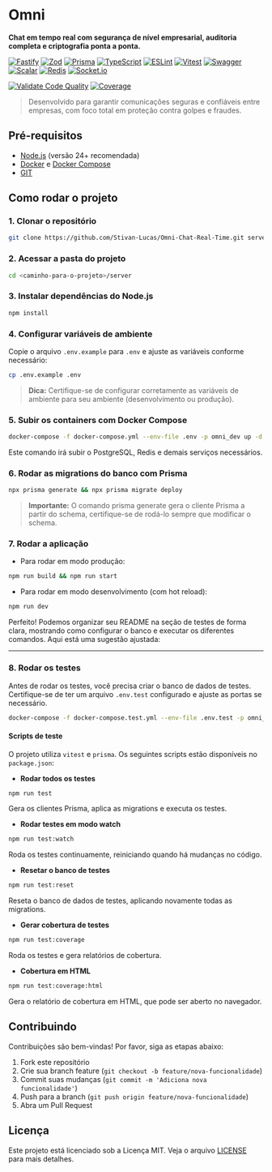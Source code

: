 # **Omni**

**Chat em tempo real com segurança de nível empresarial, auditoria completa e criptografia ponta a ponta.**

[![Fastify](https://img.shields.io/badge/Fastify-4.24.3-blue.svg?logo=fastify&logoColor=white)](https://fastify.dev/)
[![Zod](https://img.shields.io/badge/Zod-3.22.4-ff69b4.svg?logo=zod&logoColor=white)](https://github.com/colinhacks/zod)
[![Prisma](https://img.shields.io/badge/Prisma-5.7.1-2D3748.svg?logo=prisma&logoColor=white)](https://www.prisma.io/)
[![TypeScript](https://img.shields.io/badge/TypeScript-5.3.3-3178c6.svg?logo=typescript&logoColor=white)](https://www.typescriptlang.org/)
[![ESLint](https://img.shields.io/badge/ESLint-8.55.0-4B32C3.svg?logo=eslint&logoColor=white)](https://eslint.org/)
[![Vitest](https://img.shields.io/badge/Vitest-1.0.4-6E9F18.svg?logo=vitest&logoColor=white)](https://vitest.dev/)
[![Swagger](https://img.shields.io/badge/Swagger-8.12.0-85EA2D.svg?logo=swagger&logoColor=black)](https://swagger.io/)
[![Scalar](https://img.shields.io/badge/Scalar-1.20.31-orange.svg?logo=swagger&logoColor=white)](https://scalar.com/)
[![Redis](https://img.shields.io/badge/Redis-4.6.11-D82C20.svg?logo=redis&logoColor=white)](https://redis.io/)
[![Socket.io](https://img.shields.io/badge/Socket.io-4.7.4-black.svg?logo=socketdotio&logoColor=white)](https://socket.io/)

[![Validate Code Quality](https://github.com/Stivan-Lucas/Omni-Chat-Real-Time/actions/workflows/lint.yml/badge.svg)](https://github.com/Stivan-Lucas/Omni-Chat-Real-Time/actions/workflows/lint.yml)
[![Coverage](https://codecov.io/gh/Stivan-Lucas/Omni-Chat-Real-Time/branch/main/graph/badge.svg)](https://codecov.io/gh/Stivan-Lucas/Omni-Chat-Real-Time)

> Desenvolvido para garantir comunicações seguras e confiáveis entre empresas, com foco total em proteção contra golpes e fraudes.

## Pré-requisitos

- [Node.js](https://nodejs.org/) (versão 24+ recomendada)
- [Docker](https://www.docker.com/) e [Docker Compose](https://docs.docker.com/compose/)
- [GIT](https://git-scm.com/downloads)

## Como rodar o projeto

### 1. Clonar o repositório

```bash
git clone https://github.com/Stivan-Lucas/Omni-Chat-Real-Time.git server
```

### 2. Acessar a pasta do projeto

```bash
cd <caminho-para-o-projeto>/server
```

### 3. Instalar dependências do Node.js

```bash
npm install
```

### 4. Configurar variáveis de ambiente

Copie o arquivo `.env.example` para `.env` e ajuste as variáveis conforme necessário:

```bash
cp .env.example .env
```

> **Dica:** Certifique-se de configurar corretamente as variáveis de ambiente para seu ambiente (desenvolvimento ou produção).

### 5. Subir os containers com Docker Compose

```bash
docker-compose -f docker-compose.yml --env-file .env -p omni_dev up -d
```

Este comando irá subir o PostgreSQL, Redis e demais serviços necessários.

### 6. Rodar as migrations do banco com Prisma

```bash
npx prisma generate && npx prisma migrate deploy
```

> **Importante:** O comando prisma generate gera o cliente Prisma a partir do schema, certifique-se de rodá-lo sempre que modificar o schema.

### 7. Rodar a aplicação

- Para rodar em modo produção:

```bash
npm run build && npm run start
```

- Para rodar em modo desenvolvimento (com hot reload):

```bash
npm run dev
```

Perfeito! Podemos organizar seu README na seção de testes de forma clara, mostrando como configurar o banco e executar os diferentes comandos. Aqui está uma sugestão ajustada:

---

### 8. Rodar os testes

Antes de rodar os testes, você precisa criar o banco de dados de testes. Certifique-se de ter um arquivo `.env.test` configurado e ajuste as portas se necessário.

```bash
docker-compose -f docker-compose.test.yml --env-file .env.test -p omni_test up -d
```

#### Scripts de teste

O projeto utiliza `vitest` e `prisma`. Os seguintes scripts estão disponíveis no `package.json`:

- **Rodar todos os testes**

```bash
npm run test
```

Gera os clientes Prisma, aplica as migrations e executa os testes.

- **Rodar testes em modo watch**

```bash
npm run test:watch
```

Roda os testes continuamente, reiniciando quando há mudanças no código.

- **Resetar o banco de testes**

```bash
npm run test:reset
```

Reseta o banco de dados de testes, aplicando novamente todas as migrations.

- **Gerar cobertura de testes**

```bash
npm run test:coverage
```

Roda os testes e gera relatórios de cobertura.

- **Cobertura em HTML**

```bash
npm run test:coverage:html
```

Gera o relatório de cobertura em HTML, que pode ser aberto no navegador.

## Contribuindo

Contribuições são bem-vindas! Por favor, siga as etapas abaixo:

1. Fork este repositório
2. Crie sua branch feature (`git checkout -b feature/nova-funcionalidade`)
3. Commit suas mudanças (`git commit -m 'Adiciona nova funcionalidade'`)
4. Push para a branch (`git push origin feature/nova-funcionalidade`)
5. Abra um Pull Request

## Licença

Este projeto está licenciado sob a Licença MIT. Veja o arquivo [LICENSE](./LICENSE) para mais detalhes.
